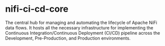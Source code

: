 # nifi-ci-cd-core
The central hub for managing and automating the lifecycle of Apache NiFi data flows. It hosts all the necessary infrastructure for implementing the Continuous Integration/Continuous Deployment (CI/CD) pipeline across the Development, Pre-Production, and Production environments.

